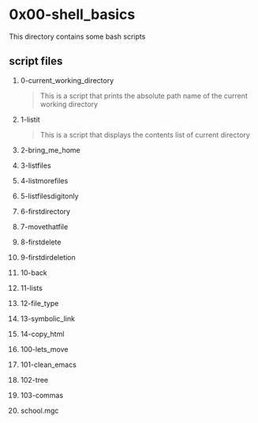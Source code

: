 # 0x00-shell_basics

This directory contains some bash scripts

## script files

1. 0-current_working_directory

    >This is a script that prints the absolute path name of the current working directory
        
2. 1-listit

    >This is a script that displays the contents list of current directory

3. 2-bring_me_home
4. 3-listfiles
5. 4-listmorefiles
6. 5-listfilesdigitonly
7. 6-firstdirectory
8. 7-movethatfile
9. 8-firstdelete
10. 9-firstdirdeletion
11. 10-back
12. 11-lists
13. 12-file_type
14. 13-symbolic_link
15. 14-copy_html
16. 100-lets_move
17. 101-clean_emacs
18. 102-tree
19. 103-commas
20. school.mgc

